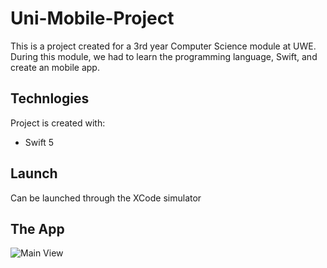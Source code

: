 # Uni-Mobile-Project
This is a project created for a 3rd year Computer Science module at UWE. During this module, we had to learn the programming language, Swift, and create an mobile app.

## Technlogies
Project is created with:
* Swift 5

## Launch
Can be launched through the XCode simulator

## The App
![Main View](https://github.com/q-morgan/Uni-Mobile-Project/tree/main/images/MainView.jpg)
